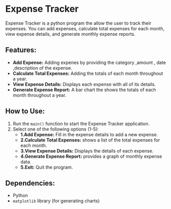 # Expense Tracker

Expense Tracker is a python program the allow the user to track their expenses. You can add expenses, calculate total expenses for each month, view expense details, and generate monthly expense reports.

## Features:

- **Add Expense:** Adding expenes by providing the category ,amount , date ,description of the expense.
- **Calculate Total Expenses:** Adding the totals of each month throughout a year.
- **View Expense Details:**  Displays each expense with all of its details.
- **Generate Expense Report:**  A bar chart the shows the totals of each month throughout a year.

## How to Use:

1. Run the `main()` function to start the Expense Tracker application.
2. Select one of the following options (1-5):
   - **1.Add Expense:** Fill in the expense details to add a new expense.
   - **2.Calculate Total Expenses:** shows a list of the total expenses for each month.
   - **3.View Expense Details:** Displays the details of each expense.
   - **4.Generate Expense Report:** provides a graph of monthly expense data.
   - **5.Exit:** Quit the program.

## Dependencies:

- Python 
- `matplotlib` library (for generating charts)



